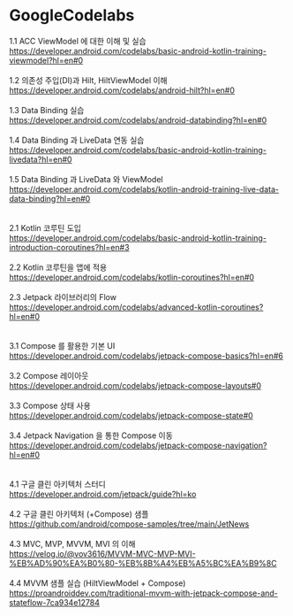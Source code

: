 # GoogleCodelabs

1.1 ACC ViewModel 에 대한 이해 및 실습
<br>https://developer.android.com/codelabs/basic-android-kotlin-training-viewmodel?hl=en#0
<br><br>
1.2 의존성 주입(DI)과 Hilt, HiltViewModel 이해
<br>https://developer.android.com/codelabs/android-hilt?hl=en#0
<br><br>
1.3 Data Binding 실습
<br>https://developer.android.com/codelabs/android-databinding?hl=en#0
<br><br>
1.4 Data Binding 과 LiveData 연동 실습
<br>https://developer.android.com/codelabs/basic-android-kotlin-training-livedata?hl=en#0
<br><br>
1.5 Data Binding 과 LiveData 와 ViewModel
<br>https://developer.android.com/codelabs/kotlin-android-training-live-data-data-binding?hl=en#0
<br><br>
<br>
2.1 Kotlin 코루틴 도입
<br>https://developer.android.com/codelabs/basic-android-kotlin-training-introduction-coroutines?hl=en#3
<br><br>
2.2 Kotlin 코루틴을 앱에 적용
<br>https://developer.android.com/codelabs/kotlin-coroutines?hl=en#0
<br><br>
2.3 Jetpack 라이브러리의 Flow
<br>https://developer.android.com/codelabs/advanced-kotlin-coroutines?hl=en#0
<br><br>
<br>
3.1 Compose 를 활용한 기본 UI
<br>https://developer.android.com/codelabs/jetpack-compose-basics?hl=en#6
<br><br>
3.2 Compose 레이아웃
<br>https://developer.android.com/codelabs/jetpack-compose-layouts#0
<br><br>
3.3 Compose 상태 사용
<br>https://developer.android.com/codelabs/jetpack-compose-state#0
<br><br>
3.4 Jetpack Navigation 을 통한 Compose 이동
<br>https://developer.android.com/codelabs/jetpack-compose-navigation?hl=en#0
<br><br>
<br>
4.1 구글 클린 아키텍처 스터디
<br>https://developer.android.com/jetpack/guide?hl=ko
<br><br>
4.2 구글 클린 아키텍처 (+Compose) 샘플
<br>https://github.com/android/compose-samples/tree/main/JetNews
<br><br>
4.3 MVC, MVP, MVVM, MVI 의 이해
<br>https://velog.io/@vov3616/MVVM-MVC-MVP-MVI-%EB%AD%90%EA%B0%80-%EB%8B%A4%EB%A5%BC%EA%B9%8C
<br><br>
4.4 MVVM 샘플 실습 (HiltViewModel + Compose)
<br>https://proandroiddev.com/traditional-mvvm-with-jetpack-compose-and-stateflow-7ca934e12784
<br><br>
<br>